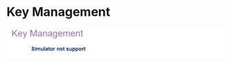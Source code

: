 # Key Management #


![](./img/thinkcenter_key_management.png)

<!-- TODO: get screenshot / description -->